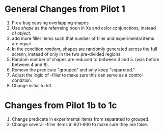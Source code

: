 # General Changes from Pilot 1

1. Fix a bug causing overlapping shapes
2. Use *shape* as the referreing noun in Xs and color conjunctions, instead of *object*.
3. add more filler items such that number of filler and experimental items are equal
4. In the condition *random*, shapes are randomly generated across the full screnn, instead of only in the two pre-divided regions.  
5. Random number of shapes are reduced to between 3 and 5. (was before between 4 and 8).
6. Remove the predicate "grouped" and only keep "separeted.".
7. Adjust the logic of -filler to make sure this can serve as a control condition.
8. Change initial to 50.

# Changes from Pilot 1b to 1c

1. Change predicate in experimental items from separated to grouped.
2. Change several -filler items in 901-906 to make sure they are false. 